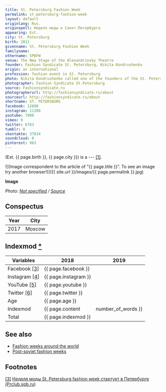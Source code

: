 ```yaml
---
title: St. Petersburg Fashion Week
permalink: st-petersburg-fashion-week
layout: default
originlang: Rus.
originspell: Неделя моды в Санкт-Петербурга
appearing: Est.
city: St. Petersburg
birth: 2011
givenname: St. Petersburg Fashion Week
familyname:
othername: SPBFW
venue: The New Stage of the Alexandrinsky Theatre
founder: Fashion Syndicate St. Petersburg, Nikita Kondrushenko
origin: an international
profession: fashion event in St. Petersburg
photo: Nikita Kondrushenko called one of the founders of the St. Petersburg glamor
photographer: Fashion Syndicate St.Petersburg
source: Fashionsyndicate.ru
photographerurl: http://fashionsyndicate.ru/about
sourceurl: http://fashionsyndicate.ru/about
shortname: ST. PETERSBURG
facebook: 12690
instagram: 11300
youtube: 7900
vimeo: 0
twitter: 6783
tumblr: 0
vkontakte: 37834
soundcloud: 0
pinterest: 963
---
```


(Est. {{ page.birth }}, {{ page.city }}) is a ---  <span id="a1">[\[1\]](#f1)</span>.

![(Image correspondent to the article of “{{ page.title }}”. To see an image try another browser!)]({{ site.url }}/images/{{ page.permalink }}.jpg)

**Image**

*Photo: [Not specified](index) / [Source](index)*

## Сonspectus

|Year|City|
|-|-|
|2017|Moscow|

## Indexmod [*](indexmod)

|Variables|2018|2019|
|-|-|-|
|Facebook <span id="a3">[\[3\]](#f3)</span>|{{ page.facebook }}||
|Instagram <span id="a4">[\[4\]](#f4)</span>|{{ page.instagram }}||
|YouTube <span id="a5">[\[5\]](#f5)</span>|{{ page.youtube }}||
|Twitter <span id="a6">[\[6\]](#f6)</span>|{{ page.twitter }}||
|Age|{{ page.age }}||
|Indexmod|{{ page.content | number_of_words }}||
|Total|{{ page.indexmod }}||

## See also

+ [Fashion weeks around the world](fashion-weeks-around-the-world)
+ [Post-soviet fashion weeks](post-soviet-fashion-weeks)

## Footnotes

[[3]](#a3) <span id="f3"></span> [Неделя моды St. Petersburg fashion week стартует в Петербурге (Prclub.spb.ru)](http://prclub.spb.ru/2018/10/18/st-petersburg-fashion-week/)
